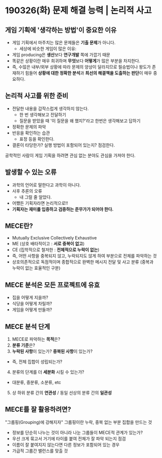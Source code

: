 # 190326(화) 문제 해결 능력 | 논리적 사고

## 게임 기획에 '생각하는 방법'이 중요한 이유
- 게임 기획에서 마주치는 많은 문제들은 **기출 문제**가 아니다.
  - 세상에 비슷한 게임이 많은 이유: 
- 게임 producing은 **생산**보다 **연구개발** 쪽에 가깝기 때문
- 똑같은 상황이란 매우 희귀하며 **무엇**보다 **어떻게**가 많은 부분을 차지한다.
- 즉, 수많은 내부/외부 상황에 따라 문제의 양상이 달라지므로 필승법이나 왕도가 존재하기 힘들어 **상황에 대한 정확한 분석**과 **최선의 해결책을 도출하는 판단**이 매우 중요하다.

## 논리적 사고를 위한 준비
- 전달한 내용을 갑작스럽게 생각하지 않는다.
  - 한 번 생각해보고 전달하기
  - 질문을 받았을 때 '이 질문을 왜 했지?'라고 한번은 생각해보고 답하기
- 정확한 문제의 파악
- 반응을 확인하는 습관
  - 표정 등을 확인한다.
- 결론이 타당한가? 실행 방법이 포함되어 있는지? 점검한다.

공학적인 사람이 게임 기획을 하려면 관심 없는 분야도 관심을 가져야 한다.

## 발생할 수 있는 오류
- 과학의 언어로 말한다고 과학이 아니다.
- 사후 추론의 오류
  - 내 그럴 줄 알았다.
- 어쨌든 기획자라면 논리적으로!!
- **기획자는 재미를 입증하고 검증하는 준무가가 되어야 한다.**

## MECE란?
- Mutually Exclusive Collectively Exhaustive
- ME (상호 배타적이고 : **서로 중복이 없고**)
- CE (집학적으로 철저한 : **전체적으로 누락이 없는**)
- 즉, 어떤 사항을 중복되지 않고, 누락되지도 않게 하여 부분으로 전체를 파악하는 것
- 상호의존적으로 독점적이며 종합적으로 완벽한 메시지 전달 및 사고 분류 (중복과 누락이 없는 효율적인 구분)

## MECE 분석은 모든 프로젝트에 유효
- 집을 어떻게 지을까?
- 식당을 어떻게 차릴까?
- 게임을 어떻게 만들까?

## MECE 분석 단계
1. MECE로 파악하는 **목적**은?
2. **분류 기준**은?
3. **누락된 사항**이 있는가? **중복된 사항**이 있는가?
  - 즉, 전체 집합이 성립되는가?
4. 분류의 단계를 더 **세분화** 시킬 수 있는가?
  - 대분류, 중분류, 소분류, etc
5. 상 하위 분류 간의 **연관성** / 동일 선상의 분류 간의 **일관성**

## MECE를 잘 활용하려면?
"그룹핑(Grouping)에 강해지자"
그룹핑이란 누락, 중복 없는 부분 집합을 만드는 것
- 정보를 단순히 나누는 것이 아니라 나눈 그룹들이 MECE적 관계가 있는가?
- 우선 크게 묶고서 거기에 타이를 붙여 전체가 잘 파악 되는지 점검
- 이름이 잘 붙여지지 않는다면 다른 정보가 포함되어 있는 경우
- 가급적 그룹간 밸런스를 맞출 것
